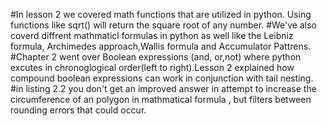 #In lesson 2 we covered math functions that are utilized in python. Using functions like sqrt() will return the square root of any number. 
#We've also coverd diffrent mathmaticl formulas in python as well like the Leibniz formula, Archimedes approach,Wallis formula and Accumulator Pattrens.
#Chapter 2 went over Boolean expressions (and, or,not) where python excutes in chronoglogical order(left to right).Lesson 2 explained how compound boolean expressions can work in conjunction with tail nesting.
#in listing 2.2 you don't get an improved answer in attempt to increase the circumference of an polygon in mathmatical formula , but filters between rounding errors that could occur. 
